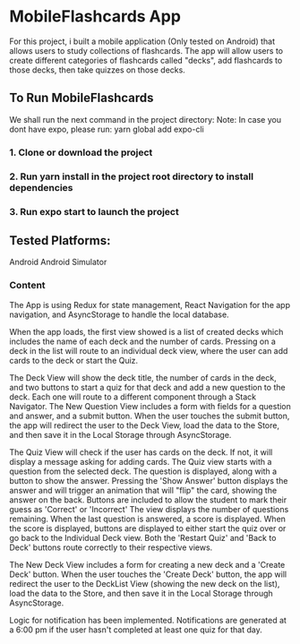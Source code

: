 # MobileFlashcards App

For this project, i built a mobile application (Only tested on Android) that allows users to study collections of flashcards. The app will allow users to create different categories of flashcards called "decks", add flashcards to those decks, then take quizzes on those decks.

## To Run MobileFlashcards

We shall run the next command in the project directory:
  Note: In case you dont have expo, please run: yarn global add expo-cli
  ### 1. Clone or download the project
  ### 2. Run yarn install in the project root directory to install dependencies
  ### 3. Run expo start to launch the project

## Tested Platforms:
  Android
  Android Simulator
  
### Content
The App is using Redux for state management, React Navigation for the app navigation, and AsyncStorage to handle the local database.

When the app loads, the first view showed is a list of created decks which includes the name of each deck and the number of cards. Pressing on a deck in the list will route to an individual deck view, where the user can add cards to the deck or start the Quiz.

The Deck View will show the deck title, the number of cards in the deck, and two buttons to start a quiz for that deck and add a new question to the deck. Each one will route to a different component through a Stack Navigator.
The New Question View includes a form with fields for a question and answer, and a submit button. When the user touches the submit button, the app will redirect the user to the Deck View, load the data to the Store, and then save it in the Local Storage through AsyncStorage.

The Quiz View will check if the user has cards on the deck. If not, it will display a message asking for adding cards.
    The Quiz view starts with a question from the selected deck.
    The question is displayed, along with a button to show the answer.
    Pressing the 'Show Answer' button displays the answer and will trigger an animation that will "flip" the card, showing the answer on the back.
    Buttons are included to allow the student to mark their guess as 'Correct' or 'Incorrect'
    The view displays the number of questions remaining.
    When the last question is answered, a score is displayed.
    When the score is displayed, buttons are displayed to either start the quiz over or go back to the Individual Deck view.
    Both the 'Restart Quiz' and 'Back to Deck' buttons route correctly to their respective views.

The New Deck View includes a form for creating a new deck and a 'Create Deck' button. When the user touches the 'Create Deck' button, the app will redirect the user to the DeckList View (showing the new deck on the list), load the data to the Store, and then save it in the Local Storage through AsyncStorage.

Logic for notification has been implemented. Notifications are generated at a 6:00 pm if the user hasn't completed at least one quiz for that day.
